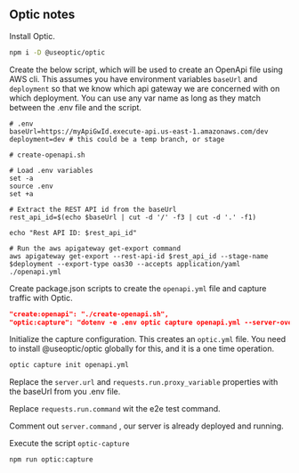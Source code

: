 ## Optic notes

Install Optic.

```bash
npm i -D @useoptic/optic
```

Create the below script, which will be used to create an OpenApi file using AWS
cli. This assumes you have environment variables `baseUrl` and `deployment` so
that we know which api gateway we are concerned with on which deployment. You
can use any var name as long as they match between the .env file and the script.

```
# .env
baseUrl=https://myApiGwId.execute-api.us-east-1.amazonaws.com/dev
deployment=dev # this could be a temp branch, or stage
```

```shell
# create-openapi.sh

# Load .env variables
set -a
source .env
set +a

# Extract the REST API id from the baseUrl
rest_api_id=$(echo $baseUrl | cut -d '/' -f3 | cut -d '.' -f1)

echo "Rest API ID: $rest_api_id"

# Run the aws apigateway get-export command
aws apigateway get-export --rest-api-id $rest_api_id --stage-name $deployment --export-type oas30 --accepts application/yaml ./openapi.yml
```

Create package.json scripts to create the `openapi.yml` file and capture traffic
with Optic.

```json
"create:openapi": "./create-openapi.sh",
"optic:capture": "dotenv -e .env optic capture openapi.yml --server-override $baseUrl --update interactive"
```

Initialize the capture configuration. This creates an `optic.yml` file. You need to install @useoptic/optic globally for this, and it is a one time operation.

```bash
optic capture init openapi.yml
```

Replace the `server.url` and `requests.run.proxy_variable` properties with the baseUrl from you .env file.

Replace `requests.run.command` wit the e2e test command.

Comment out `server.command` , our server is already deployed and running.

Execute the script `optic-capture`

```bash
npm run optic:capture
```
